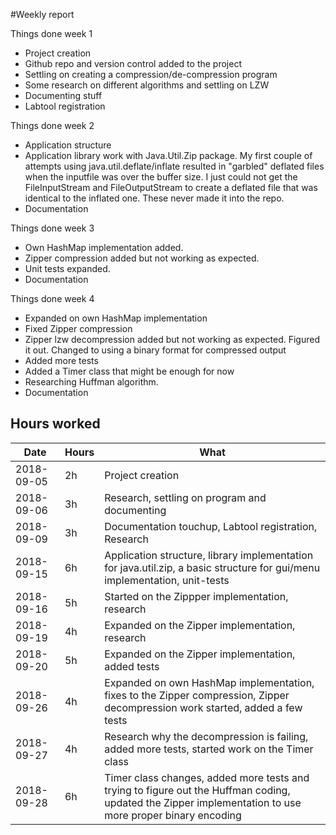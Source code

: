 #Weekly report

Things done week 1

* Project creation
* Github repo and version control added to the project
* Settling on creating a compression/de-compression program
* Some research on different algorithms and settling on LZW
* Documenting stuff
* Labtool registration

Things done week 2

* Application structure
* Application library work with Java.Util.Zip package. My first couple of attempts using java.util.deflate/inflate resulted in "garbled" deflated files when the inputfile was over the buffer size. I just could not get the FileInputStream and FileOutputStream to create a deflated file that was identical to the inflated one. These never made it into the repo.
* Documentation

Things done week 3

* Own HashMap implementation added.
* Zipper compression added but not working as expected.
* Unit tests expanded.
* Documentation

Things done week 4

* Expanded on own HashMap implementation
* Fixed Zipper compression
* Zipper lzw decompression added but not working as expected. Figured it out. Changed to using a binary format for compressed output
* Added more tests
* Added a Timer class that might be enough for now
* Researching Huffman algorithm.
* Documentation

## Hours worked

| Date | Hours | What|
|---|---|---|
|2018-09-05| 2h | Project creation|
|2018-09-06| 3h | Research, settling on program and documenting|
|2018-09-09| 3h | Documentation touchup, Labtool registration, Research|
|2018-09-15| 6h | Application structure, library implementation for java.util.zip, a basic structure for gui/menu implementation, unit-tests|
|2018-09-16| 5h | Started on the Zippper implementation, research|
|2018-09-19| 4h | Expanded on the Zipper implementation, research|
|2018-09-20| 5h | Expanded on the Zipper implementation, added tests|
|2018-09-26| 4h | Expanded on own HashMap implementation, fixes to the Zipper compression, Zipper decompression work started, added a few tests|
|2018-09-27| 4h | Research why the decompression is failing, added more tests, started work on the Timer class |
|2018-09-28| 6h | Timer class changes, added more tests and trying to figure out the Huffman coding, updated the Zipper implementation to use more proper binary encoding|
